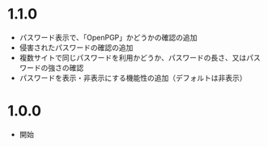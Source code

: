 # 1.1.0
* パスワード表示で、「OpenPGP」かどうかの確認の追加
* 侵害されたパスワードの確認の追加
* 複数サイトで同じパスワードを利用かどうか、パスワードの長さ、又はパスワードの強さの確認
* パスワードを表示・非表示にする機能性の追加（デフォルトは非表示）

# 1.0.0
* 開始
